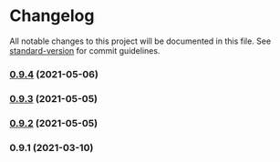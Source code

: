 # Changelog

All notable changes to this project will be documented in this file. See [standard-version](https://github.com/conventional-changelog/standard-version) for commit guidelines.

### [0.9.4](https://github.com/ar-insoft/zlecenie-produkcyjne-harmonogram/compare/v0.9.3...v0.9.4) (2021-05-06)

### [0.9.3](https://github.com/ar-insoft/zlecenie-produkcyjne-harmonogram/compare/v0.9.2...v0.9.3) (2021-05-05)

### [0.9.2](https://github.com/ar-insoft/zlecenie-produkcyjne-harmonogram/compare/v0.9.1...v0.9.2) (2021-05-05)

### 0.9.1 (2021-03-10)
